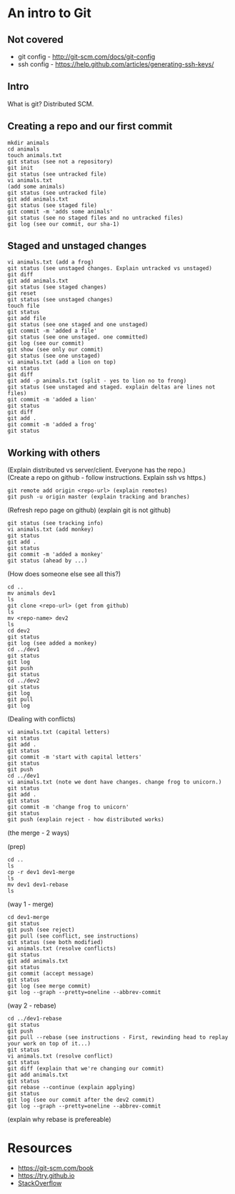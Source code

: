 # An intro to Git

## Not covered
* git config - http://git-scm.com/docs/git-config
* ssh config - https://help.github.com/articles/generating-ssh-keys/

## Intro
What is git? Distributed SCM.

## Creating a repo and our first commit

```
mkdir animals
cd animals
touch animals.txt
git status (see not a repository)
git init
git status (see untracked file)
vi animals.txt
(add some animals)
git status (see untracked file)
git add animals.txt
git status (see staged file)
git commit -m 'adds some animals'
git status (see no staged files and no untracked files)
git log (see our commit, our sha-1)
```

## Staged and unstaged changes

```
vi animals.txt (add a frog)
git status (see unstaged changes. Explain untracked vs unstaged)
git diff
git add animals.txt
git status (see staged changes)
git reset
git status (see unstaged changes)
touch file
git status
git add file
git status (see one staged and one unstaged)
git commit -m 'added a file'
git status (see one unstaged. one committed)
git log (see our commit)
git show (see only our commit)
git status (see one unstaged)
vi animals.txt (add a lion on top)
git status
git diff
git add -p animals.txt (split - yes to lion no to frong)
git status (see unstaged and staged. explain deltas are lines not files)
git commit -m 'added a lion'
git status
git diff
git add .
git commit -m 'added a frog'
git status
```

## Working with others

(Explain distributed vs server/client. Everyone has the repo.)  
(Create a repo on github - follow instructions. Explain ssh vs https.)
```
git remote add origin <repo-url> (explain remotes)
git push -u origin master (explain tracking and branches)
```

(Refresh repo page on github)
(explain git is not github)

```
git status (see tracking info)
vi animals.txt (add monkey)
git status
git add .
git status
git commit -m 'added a monkey'
git status (ahead by ...)
```

(How does someone else see all this?)
```
cd ..
mv animals dev1
ls
git clone <repo-url> (get from github)
ls
mv <repo-name> dev2
ls
cd dev2
git status
git log (see added a monkey)
cd ../dev1
git status
git log
git push
git status
cd ../dev2
git status
git log
git pull
git log
```

(Dealing with conflicts)
```
vi animals.txt (capital letters)
git status
git add .
git status
git commit -m 'start with capital letters'
git status
git push
cd ../dev1
vi animals.txt (note we dont have changes. change frog to unicorn.)
git status
git add .
git status
git commit -m 'change frog to unicorn'
git status
git push (explain reject - how distributed works)
```

(the merge - 2 ways)

(prep)
```
cd ..
ls
cp -r dev1 dev1-merge
ls
mv dev1 dev1-rebase
ls
```

(way 1 - merge)
```
cd dev1-merge
git status
git push (see reject)
git pull (see conflict, see instructions)
git status (see both modified)
vi animals.txt (resolve conflicts)
git status
git add animals.txt
git status
git commit (accept message)
git status
git log (see merge commit)
git log --graph --pretty=oneline --abbrev-commit

```
(way 2 - rebase)
```
cd ../dev1-rebase
git status
git push
git pull --rebase (see instructions - First, rewinding head to replay your work on top of it...)
git status
vi animals.txt (resolve conflict)
git status
git diff (explain that we're changing our commit)
git add animals.txt
git status
git rebase --continue (explain applying)
git status
git log (see our commit after the dev2 commit)
git log --graph --pretty=oneline --abbrev-commit
```
(explain why rebase is prefereable)

# Resources
* https://git-scm.com/book
* https://try.github.io
* [StackOverflow](http://stackoverflow.com/questions/tagged/git)

